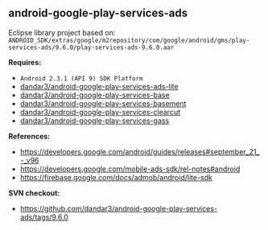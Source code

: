 ## android-google-play-services-ads

Eclipse library project based on:<br/>
`ANDROID_SDK/extras/google/m2repository/com/google/android/gms/play-services-ads/9.6.0/play-services-ads-9.6.0.aar`

**Requires:**
- `Android 2.3.1 (API 9) SDK Platform`
- [dandar3/android-google-play-services-ads-lite](https://github.com/dandar3/android-google-play-services-ads-lite/)
- [dandar3/android-google-play-services-base](https://github.com/dandar3/android-google-play-services-base/)
- [dandar3/android-google-play-services-basement](https://github.com/dandar3/android-google-play-services-basement/)
- [dandar3/android-google-play-services-clearcut](https://github.com/dandar3/android-google-play-services-clearcut/)
- [dandar3/android-google-play-services-gass](https://github.com/dandar3/android-google-play-services-gass/)

**References:**
- https://developers.google.com/android/guides/releases#september_21_-_v96
- https://developers.google.com/mobile-ads-sdk/rel-notes#android
- https://firebase.google.com/docs/admob/android/lite-sdk

**SVN checkout:**
- https://github.com/dandar3/android-google-play-services-ads/tags/9.6.0
